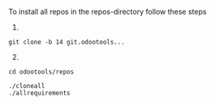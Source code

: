 To install all repos in the repos-directory follow these steps


1)
```
git clone -b 14 git.odootools...
```

2)
```
cd odootools/repos

./cloneall
./allrequirements
```
